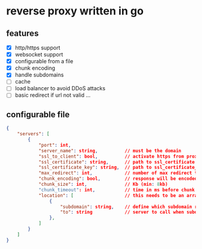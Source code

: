 # reverse proxy written in go

## features
- [x] http/https support
- [x] websocket support
- [x] configurable from a file
- [x] chunk encoding
- [x] handle subdomains
- [ ] cache
- [ ] load balancer to avoid DDoS attacks
- [ ] basic redirect if url not valid
...

## configurable file
``` json
{
	"servers": [
		{
			"port": int,
			"server_name": string,          // must be the domain
			"ssl_to_client": bool,          // activate https from proxy to client
			"ssl_certificate": string,      // path to ssl_certificate file
			"ssl_certificate_key": string,  // path to ssl_certificate_key file
			"max_redirect": int,            // number of max redirect to follow
			"chunk_encoding": bool,         // response will be encoded in chunks (http/1.1)
			"chunk_size": int,              // Kb (min: 8kb)
			"chunk_timeout": int,           // time in ms before chunk is sent (min 30ms)
			"location": [                   // this needs to be an array
				{
					"subdomain": string,    // define which subdomain redirect to "to"
					"to": string            // server to call when subdomain used
				},
			]
		}
	]
}
```
